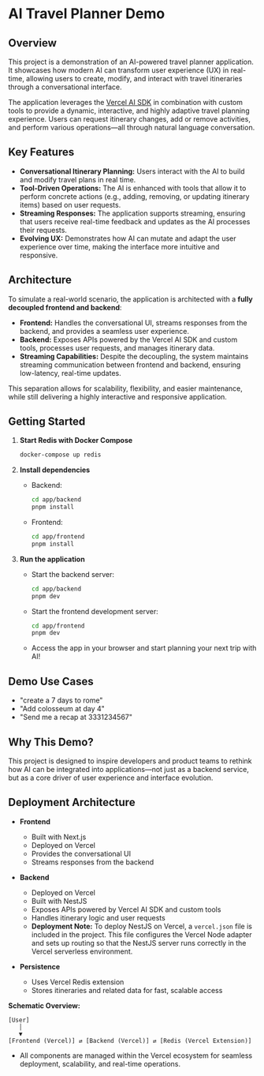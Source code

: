 # AI Travel Planner Demo

## Overview

This project is a demonstration of an AI-powered travel planner application. It showcases how modern AI can transform user experience (UX) in real-time, allowing users to create, modify, and interact with travel itineraries through a conversational interface.

The application leverages the [Vercel AI SDK](https://sdk.vercel.ai/) in combination with custom tools to provide a dynamic, interactive, and highly adaptive travel planning experience. Users can request itinerary changes, add or remove activities, and perform various operations—all through natural language conversation.

## Key Features

- **Conversational Itinerary Planning:** Users interact with the AI to build and modify travel plans in real time.
- **Tool-Driven Operations:** The AI is enhanced with tools that allow it to perform concrete actions (e.g., adding, removing, or updating itinerary items) based on user requests.
- **Streaming Responses:** The application supports streaming, ensuring that users receive real-time feedback and updates as the AI processes their requests.
- **Evolving UX:** Demonstrates how AI can mutate and adapt the user experience over time, making the interface more intuitive and responsive.

## Architecture

To simulate a real-world scenario, the application is architected with a **fully decoupled frontend and backend**:

- **Frontend:** Handles the conversational UI, streams responses from the backend, and provides a seamless user experience.
- **Backend:** Exposes APIs powered by the Vercel AI SDK and custom tools, processes user requests, and manages itinerary data.
- **Streaming Capabilities:** Despite the decoupling, the system maintains streaming communication between frontend and backend, ensuring low-latency, real-time updates.

This separation allows for scalability, flexibility, and easier maintenance, while still delivering a highly interactive and responsive application.

## Getting Started

1. **Start Redis with Docker Compose**

   ```bash
   docker-compose up redis
   ```

2. **Install dependencies**

   - Backend:
     ```bash
     cd app/backend
     pnpm install
     ```
   - Frontend:
     ```bash
     cd app/frontend
     pnpm install
     ```

3. **Run the application**
   - Start the backend server:
     ```bash
     cd app/backend
     pnpm dev
     ```
   - Start the frontend development server:
     ```bash
     cd app/frontend
     pnpm dev
     ```
   - Access the app in your browser and start planning your next trip with AI!

## Demo Use Cases

- "create a 7 days to rome"
- "Add colosseum at day 4"
- "Send me a recap at 3331234567"

## Why This Demo?

This project is designed to inspire developers and product teams to rethink how AI can be integrated into applications—not just as a backend service, but as a core driver of user experience and interface evolution.

## Deployment Architecture

- **Frontend**

  - Built with Next.js
  - Deployed on Vercel
  - Provides the conversational UI
  - Streams responses from the backend

- **Backend**

  - Deployed on Vercel
  - Built with NestJS
  - Exposes APIs powered by Vercel AI SDK and custom tools
  - Handles itinerary logic and user requests
  - **Deployment Note:** To deploy NestJS on Vercel, a `vercel.json` file is included in the project. This file configures the Vercel Node adapter and sets up routing so that the NestJS server runs correctly in the Vercel serverless environment.

- **Persistence**
  - Uses Vercel Redis extension
  - Stores itineraries and related data for fast, scalable access

**Schematic Overview:**

```
[User]
   │
   ▼
[Frontend (Vercel)] ⇄ [Backend (Vercel)] ⇄ [Redis (Vercel Extension)]
```

- All components are managed within the Vercel ecosystem for seamless deployment, scalability, and real-time operations.
